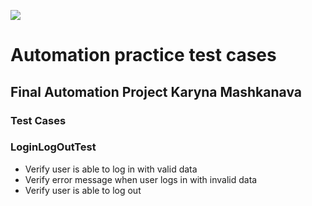 [![](https://static.tildacdn.com/tild6366-3632-4966-a539-613235316462/logo.svg)](https://nodesource.com/products/nsolid)
# Automation practice test cases
## Final Automation Project Karyna Mashkanava


### Test Cases
### LoginLogOutTest
- Verify user is able to log in with valid data
- Verify error message when user logs in with invalid data
- Verify user is able to log out



